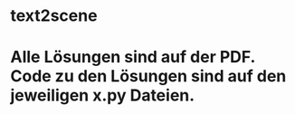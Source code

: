 # text2scene
# Alle Lösungen sind auf der PDF. Code zu den Lösungen sind auf den jeweiligen x.py Dateien.

